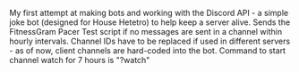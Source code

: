 My first attempt at making bots and working with the Discord API - a simple joke bot (designed for House Hetetro) to help keep a server alive. Sends the FitnessGram Pacer Test script if no messages are sent in a channel within hourly intervals. Channel IDs have to be replaced if used in different servers - as of now, client channels are hard-coded into the bot. Command to start channel watch for 7 hours is "?watch"
